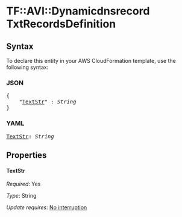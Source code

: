 # TF::AVI::Dynamicdnsrecord TxtRecordsDefinition

## Syntax

To declare this entity in your AWS CloudFormation template, use the following syntax:

### JSON

<pre>
{
    "<a href="#textstr" title="TextStr">TextStr</a>" : <i>String</i>
}
</pre>

### YAML

<pre>
<a href="#textstr" title="TextStr">TextStr</a>: <i>String</i>
</pre>

## Properties

#### TextStr

_Required_: Yes

_Type_: String

_Update requires_: [No interruption](https://docs.aws.amazon.com/AWSCloudFormation/latest/UserGuide/using-cfn-updating-stacks-update-behaviors.html#update-no-interrupt)

